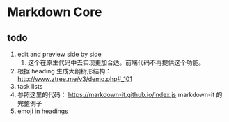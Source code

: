 # Markdown Core


## todo

1. edit and preview side by side
    1. 这个在原生代码中去实现更加合适。前端代码不再提供这个功能。
1. 根据 heading 生成大纲树形结构： http://www.ztree.me/v3/demo.php#_101
1. task lists
1. 参照这里的代码： https://markdown-it.github.io/index.js  markdown-it 的完整例子
1. emoji in headings
